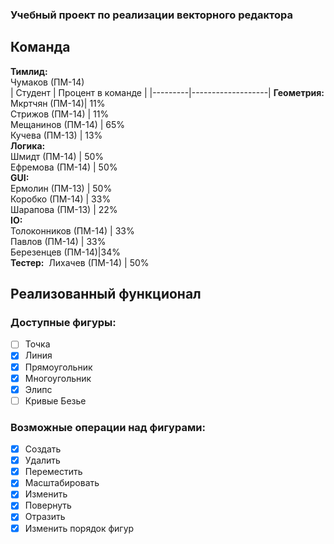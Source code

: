 ### Учебный проект по реализации векторного редактора
## Команда
**Тимлид:**  
Чумаков (ПМ-14)  
| Студент | Процент в команде |
|---------|-------------------|
**Геометрия:**
Мкртчян (ПМ-14)| 11%  
Стрижов (ПМ-14) | 11%  
Мещанинов (ПМ-14) | 65%  
Кучева (ПМ-13) | 13%  
**Логика:**  
Шмидт (ПМ-14) | 50%  
Ефремова (ПМ-14) | 50%  
**GUI:**  
Ермолин (ПМ-13) | 50%  
Коробко (ПМ-14) | 33%  
Шарапова (ПМ-13) | 22%  
**IO:**  
Толоконников (ПМ-14) | 33%  
Павлов (ПМ-14) | 33%  
Березенцев (ПМ-14)|34%   
**Тестер:**  
Лихачев (ПМ-14) | 50% 

## Реализованный функционал
### Доступные фигуры:
- [ ] Точка
- [x] Линия
- [x] Прямоугольник
- [x] Многоугольник
- [x] Элипс
- [ ] Кривые Безье

### Возможные операции над фигурами:
- [x] Создать
- [x] Удалить
- [x] Переместить
- [x] Масштабировать
- [x] Изменить
- [x] Повернуть
- [x] Отразить
- [x] Изменить порядок фигур
